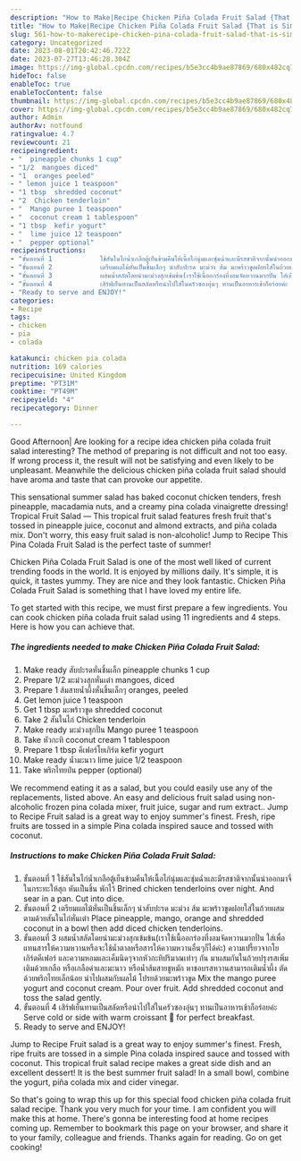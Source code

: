 ```yaml
---
description: "How to Make|Recipe Chicken Piña Colada Fruit Salad {That is Simple"
title: "How to Make|Recipe Chicken Piña Colada Fruit Salad {That is Simple"
slug: 561-how-to-makerecipe-chicken-pina-colada-fruit-salad-that-is-simple
category: Uncategorized
date: 2023-08-01T20:42:46.722Z
date: 2023-07-27T13:46:28.304Z
image: https://img-global.cpcdn.com/recipes/b5e3cc4b9ae87869/680x482cq70/รป-หลก-ของ-สตร-chicken-pina-colada-fruit-salad.jpg
hideToc: false
enableToc: true
enableTocContent: false
thumbnail: https://img-global.cpcdn.com/recipes/b5e3cc4b9ae87869/680x482cq70/รป-หลก-ของ-สตร-chicken-pina-colada-fruit-salad.jpg
cover: https://img-global.cpcdn.com/recipes/b5e3cc4b9ae87869/680x482cq70/รป-หลก-ของ-สตร-chicken-pina-colada-fruit-salad.jpg
author: Admin
authorAv: notfound
ratingvalue: 4.7
reviewcount: 21
recipeingredient:
- "  pineapple chunks 1 cup"
- "1/2  mangoes diced"
- "1  oranges peeled"
- " lemon juice 1 teaspoon"
- "1 tbsp  shredded coconut"
- "2  Chicken tenderloin"
- "  Mango puree 1 teaspoon"
- "  coconut cream 1 tablespoon"
- "1 tbsp  kefir yogurt"
- "  lime juice 12 teaspoon"
- "  pepper optional"
recipeinstructions:
- "ขั้นตอนที่ 1            ใช้สันในไก่น้ำเกลือตู้เย็นข้ามคืนให้เนื้อไก่นุ่มและชุ่มฉ่ำและมีรสชาติจากนั้นนำออกมาจี่ในกระทะให้สุก หันเป็นชิ้น พักไว้ Brined chicken tenderloins over night. And sear in a pan. Cut into dice."
- "ขั้นตอนที่ 2            เตรียมผลไม้หั่นเป็นชิ้นเล็กๆ นำสับปะรด มะม่วง ส้ม มะพร้าวขูดฝอยใส่ในถ้วยผสม ตามด้วยสันในไก่หั่นเต๋า Place pineapple, mango, orange and shredded coconut in a bowl then add diced chicken tenderloins."
- "ขั้นตอนที่ 3            ผสมน้ำสลัดโดยนำมะม่วงสุกเข้มข้น(เราใช้เนื้ออกร่องที่งอมจัดหวานมากปั่น ใส่เพื่อแทนสารให้ความหวานหรือจะใช้น้ำตาลหรือสารให้ความหวานอื่นๆก็ได้ค่ะ) ความเปรี้ยวจากโยเกิร์ตคีเฟอร์ และความหอมและเค็มนิดๆจากหัวกะทิปริมาณเท่าๆ กัน มาผสมกันในถ้วยปรุงรสเพิ่มเติมด้วยเกลือ หรือเกลือดำและมะนาว หรือน้ำส้มสายชูหมัก หาชอบรสหวานสามารถเติมน้ำผึ้ง ตัดด้วยพริกไทยเล็กน้อย นำไปผสมกับผลไม้ โปรยด้วยมะพร้าวขูด Mix the mango puree yogurt and coconut cream. Pour over fruit. Add shredded coconut and toss the salad gently."
- "ขั้นตอนที่ 4            เสิร์ฟเย็นทานเป็นสลัดหรือนำไปใส่ในครัวซองอุ่นๆ ทานเป็นอาหารเช้าก็อร่อยค่ะ Serve cold or side with warm croissant 🥐 for perfect breakfast."
- "Ready to serve and ENJOY!"
categories:
- Recipe
tags:
- chicken
- pia
- colada

katakunci: chicken pia colada 
nutrition: 169 calories
recipecuisine: United Kingdom
preptime: "PT31M"
cooktime: "PT49M"
recipeyield: "4"
recipecategory: Dinner

---
```



Good Afternoon| Are looking for a recipe idea chicken piña colada fruit salad interesting? The method of preparing is not difficult and not too easy. If wrong process it, the result will not be satisfying and even likely to be unpleasant. Meanwhile the delicious chicken piña colada fruit salad should have aroma and taste that can provoke our appetite.





This sensational summer salad has baked coconut chicken tenders, fresh pineapple, macadamia nuts, and a creamy pina colada vinaigrette dressing! Tropical Fruit Salad — This tropical fruit salad features fresh fruit that&#39;s tossed in pineapple juice, coconut and almond extracts, and piña colada mix. Don&#39;t worry, this easy fruit salad is non-alcoholic! Jump to Recipe This Pina Colada Fruit Salad is the perfect taste of summer!

Chicken Piña Colada Fruit Salad is one of the most well liked of current trending foods in the world. It is enjoyed by millions daily. It's simple, it is quick, it tastes yummy. They are nice and they look fantastic. Chicken Piña Colada Fruit Salad is something that I have loved my entire life.


To get started with this recipe, we must first prepare a few ingredients. You can cook chicken piña colada fruit salad using 11 ingredients and 4 steps. Here is how you can achieve that.

<!--inarticleads1-->

##### The ingredients needed to make Chicken Piña Colada Fruit Salad:

1. Make ready  สับปะรดหั่นชิ้นเล็ก pineapple chunks 1 cup
1. Prepare 1/2 มะม่วงสุกหั่นเต๋า mangoes, diced
1. Prepare 1 ส้มสายน้ำผึ้งหั่นชิ้นเล็กๆ oranges, peeled
1. Get  lemon juice 1 teaspoon
1. Get 1 tbsp มะพร้าวขูด shredded coconut
1. Take 2 สันในไก่ Chicken tenderloin
1. Make ready  มะม่วงสุกปั่น Mango puree 1 teaspoon
1. Take  หัวกะทิ coconut cream 1 tablespoon
1. Prepare 1 tbsp คีเฟอร์โยเกิร์ต kefir yogurt
1. Make ready  น้ำมะนาว lime juice 1/2 teaspoon
1. Take  พริกไทยป่น pepper (optional)


We recommend eating it as a salad, but you could easily use any of the replacements, listed above. An easy and delicious fruit salad using non-alcoholic frozen pina colada mixer, fruit juice, sugar and rum extract.. Jump to Recipe Fruit salad is a great way to enjoy summer&#39;s finest. Fresh, ripe fruits are tossed in a simple Pina colada inspired sauce and tossed with coconut. 

<!--inarticleads2-->

##### Instructions to make Chicken Piña Colada Fruit Salad:

1. ขั้นตอนที่ 1            ใช้สันในไก่น้ำเกลือตู้เย็นข้ามคืนให้เนื้อไก่นุ่มและชุ่มฉ่ำและมีรสชาติจากนั้นนำออกมาจี่ในกระทะให้สุก หันเป็นชิ้น พักไว้ Brined chicken tenderloins over night. And sear in a pan. Cut into dice.
1. ขั้นตอนที่ 2            เตรียมผลไม้หั่นเป็นชิ้นเล็กๆ นำสับปะรด มะม่วง ส้ม มะพร้าวขูดฝอยใส่ในถ้วยผสม ตามด้วยสันในไก่หั่นเต๋า Place pineapple, mango, orange and shredded coconut in a bowl then add diced chicken tenderloins.
1. ขั้นตอนที่ 3            ผสมน้ำสลัดโดยนำมะม่วงสุกเข้มข้น(เราใช้เนื้ออกร่องที่งอมจัดหวานมากปั่น ใส่เพื่อแทนสารให้ความหวานหรือจะใช้น้ำตาลหรือสารให้ความหวานอื่นๆก็ได้ค่ะ) ความเปรี้ยวจากโยเกิร์ตคีเฟอร์ และความหอมและเค็มนิดๆจากหัวกะทิปริมาณเท่าๆ กัน มาผสมกันในถ้วยปรุงรสเพิ่มเติมด้วยเกลือ หรือเกลือดำและมะนาว หรือน้ำส้มสายชูหมัก หาชอบรสหวานสามารถเติมน้ำผึ้ง ตัดด้วยพริกไทยเล็กน้อย นำไปผสมกับผลไม้ โปรยด้วยมะพร้าวขูด Mix the mango puree yogurt and coconut cream. Pour over fruit. Add shredded coconut and toss the salad gently.
1. ขั้นตอนที่ 4            เสิร์ฟเย็นทานเป็นสลัดหรือนำไปใส่ในครัวซองอุ่นๆ ทานเป็นอาหารเช้าก็อร่อยค่ะ Serve cold or side with warm croissant 🥐 for perfect breakfast.
1. Ready to serve and ENJOY!

Jump to Recipe Fruit salad is a great way to enjoy summer&#39;s finest. Fresh, ripe fruits are tossed in a simple Pina colada inspired sauce and tossed with coconut. This tropical fruit salad recipe makes a great side dish and an excellent dessert! It is the best summer fruit salad! In a small bowl, combine the yogurt, piña colada mix and cider vinegar. 

So that's going to wrap this up for this special food chicken piña colada fruit salad recipe. Thank you very much for your time. I am confident you will make this at home. There's gonna be interesting food at home recipes coming up. Remember to bookmark this page on your browser, and share it to your family, colleague and friends. Thanks again for reading. Go on get cooking!
